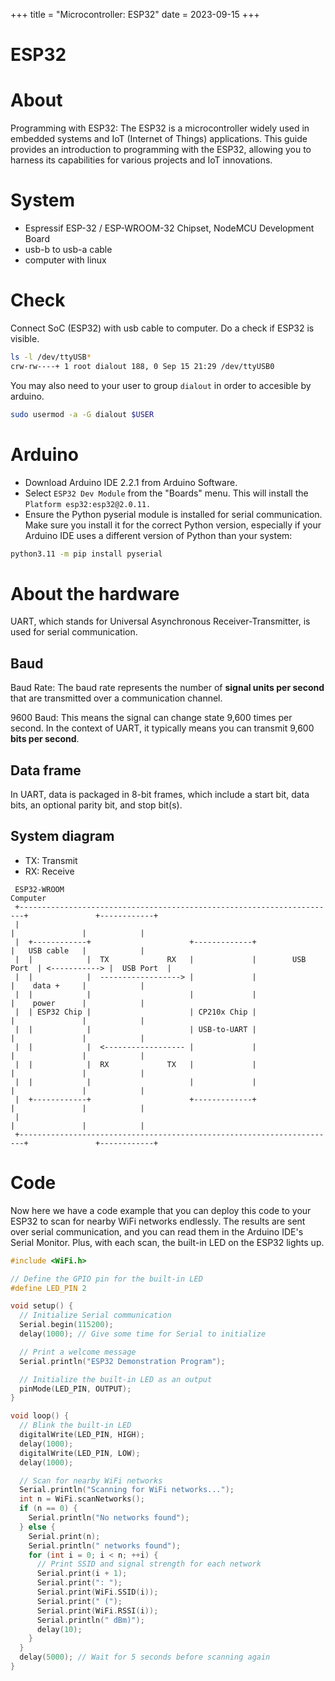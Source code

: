 +++
title = "Microcontroller: ESP32"
date = 2023-09-15
+++

# ESP32

# About
Programming with ESP32: The ESP32 is a microcontroller widely used in embedded systems and IoT (Internet of Things) applications. This guide provides an introduction to programming with the ESP32, allowing you to harness its capabilities for various projects and IoT innovations.

# System
* Espressif ESP-32 / ESP-WROOM-32 Chipset, NodeMCU Development Board 
* usb-b to usb-a cable
* computer with linux

# Check
Connect SoC (ESP32) with usb cable to computer. Do a check if ESP32 is visible.
```bash
ls -l /dev/ttyUSB*
crw-rw----+ 1 root dialout 188, 0 Sep 15 21:29 /dev/ttyUSB0
```

You may also need to your user to group `dialout` in order to accesible by arduino.
```bash
sudo usermod -a -G dialout $USER
```

# Arduino
* Download Arduino IDE 2.2.1 from Arduino Software.
* Select `ESP32 Dev Module` from the "Boards" menu. This will install the `Platform esp32:esp32@2.0.11.`
* Ensure the Python pyserial module is installed for serial communication. Make sure you install it for the correct Python version, especially if your Arduino IDE uses a different version of Python than your system:

```bash
python3.11 -m pip install pyserial
```

# About the hardware
UART, which stands for Universal Asynchronous Receiver-Transmitter, is used for serial communication.

## Baud

Baud Rate: The baud rate represents the number of __signal units per second__ that are transmitted over a communication channel. 

9600 Baud: This means the signal can change state 9,600 times per second. In the context of UART, it typically means you can transmit 9,600 __bits per second__.

## Data frame
In UART, data is packaged in 8-bit frames, which include a start bit, data bits, an optional parity bit, and stop bit(s).

## System diagram
* TX: Transmit
* RX: Receive

```                                                                                      
 ESP32-WROOM                                                                             Computer           
 +-----------------------------------------------------------------------+               +------------+     
 |                                                                       |               |            |     
 |  +------------+                      +-------------+                  |   USB cable   |            |     
 |  |            |  TX             RX   |             |        USB Port  | <-----------> |  USB Port  |     
 |  |            |  ------------------> |             |                  |    data +     |            |     
 |  |            |                      |             |                  |    power      |            |     
 |  | ESP32 Chip |                      | CP210x Chip |                  |               |            |     
 |  |            |                      | USB-to-UART |                  |               |            |     
 |  |            |  <------------------ |             |                  |               |            |     
 |  |            |  RX             TX   |             |                  |               |            |     
 |  |            |                      |             |                  |               |            |     
 |  +------------+                      +-------------+                  |               |            |     
 |                                                                       |               |            |     
 +-----------------------------------------------------------------------+               +------------+     
```

# Code
Now here we have a code example that you can deploy this code to your ESP32 to scan for nearby WiFi networks endlessly. The results are sent over serial communication, and you can read them in the Arduino IDE's Serial Monitor. Plus, with each scan, the built-in LED on the ESP32 lights up.

```cpp
#include <WiFi.h>

// Define the GPIO pin for the built-in LED
#define LED_PIN 2

void setup() {
  // Initialize Serial communication
  Serial.begin(115200);
  delay(1000); // Give some time for Serial to initialize

  // Print a welcome message
  Serial.println("ESP32 Demonstration Program");

  // Initialize the built-in LED as an output
  pinMode(LED_PIN, OUTPUT);
}

void loop() {
  // Blink the built-in LED
  digitalWrite(LED_PIN, HIGH);
  delay(1000);
  digitalWrite(LED_PIN, LOW);
  delay(1000);

  // Scan for nearby WiFi networks
  Serial.println("Scanning for WiFi networks...");
  int n = WiFi.scanNetworks();
  if (n == 0) {
    Serial.println("No networks found");
  } else {
    Serial.print(n);
    Serial.println(" networks found");
    for (int i = 0; i < n; ++i) {
      // Print SSID and signal strength for each network
      Serial.print(i + 1);
      Serial.print(": ");
      Serial.print(WiFi.SSID(i));
      Serial.print(" (");
      Serial.print(WiFi.RSSI(i));
      Serial.println(" dBm)");
      delay(10);
    }
  }
  delay(5000); // Wait for 5 seconds before scanning again
}
```